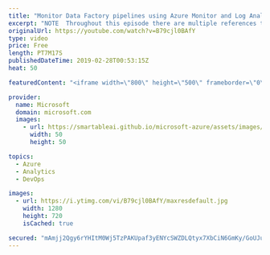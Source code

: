 ```yaml
---
title: "Monitor Data Factory pipelines using Azure Monitor and Log Analytics | Azure Friday"
excerpt: "NOTE  Throughout this episode there are multiple references to Operations Management Suite; however, this solution actually uses Azure Monitor and Log Analytics.  Gaurav Malhotra joins Scott Hanselman to discuss Azure Data Factory (ADF) integration with Azure Monitor, which enables you to route your"
originalUrl: https://youtube.com/watch?v=B79cjl0BAfY
type: video
price: Free
length: PT7M17S
publishedDateTime: 2019-02-28T00:53:15Z
heat: 50

featuredContent: "<iframe width=\"800\" height=\"500\" frameborder=\"0\" src=\"https://www.youtube.com/embed/B79cjl0BAfY\" allow=\"accelerometer; autoplay; encrypted-media; gyroscope; picture-in-picture\" allowfullscreen></iframe>"

provider:
  name: Microsoft
  domain: microsoft.com
  images:
    - url: https://smartableai.github.io/microsoft-azure/assets/images/organizations/microsoft.com-50x50.jpg
      width: 50
      height: 50

topics:
  - Azure
  - Analytics
  - DevOps

images:
  - url: https://i.ytimg.com/vi/B79cjl0BAfY/maxresdefault.jpg
    width: 1280
    height: 720
    isCached: true

secured: "mAmjj2Qgy6rYHItM0Wj5TzPAKUpaf3yENYcSWZDLQtyx7XbCiN6GmKy/GoUJuuDwA3rl2BIb9bCleVt+OKAy/a04RD2CgrCK2sBcVComJM+jVEhy/rDw4y0mVMLUARmpvDf0f9+jlCUr3NyFnpklIbLp8GMx+XlbISbXElQGtCGQryATVJPvZn+smAzJPnQQ7JNhK3IJsBN7YFrCjQXiXK9MDlXVfH70AvWMKCe7lwBhmrxEVgZs7oTBIlcWDJyW3LxpvB9wgof4J+ajfmmSFn4jW7nnj9o3GHTiO7iiuFsn9dh7y3AI36dOiJ6UNgZPHBScwGyD2eK4GWqFidTiIPHZntpj56JIKluOcZvWUv1Ot97TKV9kl5/3XSUP9vwvMXwfIUEtIQCUbIJtGrQAVtP+tESXAqBg4coziyPJ99E=;xyeCzVn1jHy3IckCas7qgA=="
---
```


